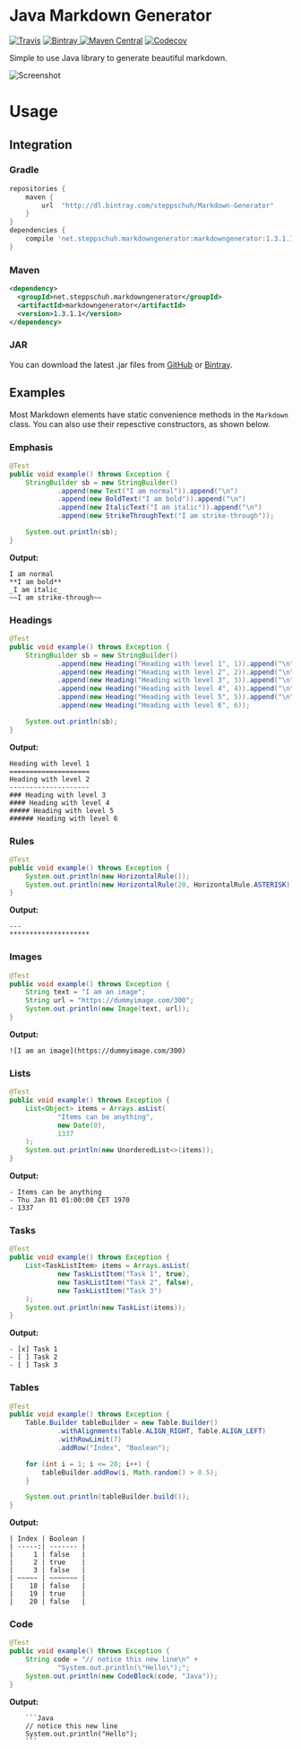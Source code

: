# Java Markdown Generator
[![Travis](https://img.shields.io/travis/Steppschuh/Java-Markdown-Generator.svg)](https://travis-ci.org/Steppschuh/Java-Markdown-Generator/) [![Bintray](https://api.bintray.com/packages/steppschuh/Markdown-Generator/Markdown-Generator/images/download.svg) ](https://bintray.com/steppschuh/Markdown-Generator/Markdown-Generator/_latestVersion) [![Maven Central](https://img.shields.io/maven-central/v/net.steppschuh.markdowngenerator/markdowngenerator.svg)](http://search.maven.org/#search%7Cga%7C1%7Cg%3A%22net.steppschuh.markdowngenerator%22) [![Codecov](https://img.shields.io/codecov/c/github/Steppschuh/Java-Markdown-Generator.svg)](https://codecov.io/gh/Steppschuh/Java-Markdown-Generator)

Simple to use Java library to generate beautiful markdown.

![Screenshot](https://github.com/Steppschuh/Java-Markdown-Generator/blob/dev/Media/code_table_output.png)

# Usage

## Integration

### Gradle
```groovy
repositories {
    maven {
        url  "http://dl.bintray.com/steppschuh/Markdown-Generator"
    }
}
dependencies {
    compile 'net.steppschuh.markdowngenerator:markdowngenerator:1.3.1.1'
}
```

### Maven
```xml
<dependency>
  <groupId>net.steppschuh.markdowngenerator</groupId>
  <artifactId>markdowngenerator</artifactId>
  <version>1.3.1.1</version>
</dependency>
```

### JAR
You can download the latest .jar files from [GitHub](https://github.com/Steppschuh/Java-Markdown-Generator/releases) or [Bintray](https://bintray.com/steppschuh/Markdown-Generator/Markdown-Generator/).

## Examples

Most Markdown elements have static convenience methods in the `Markdown` class. You can also use their repesctive constructors, as shown below. 

### Emphasis
```java
@Test
public void example() throws Exception {
    StringBuilder sb = new StringBuilder()
            .append(new Text("I am normal")).append("\n")
            .append(new BoldText("I am bold")).append("\n")
            .append(new ItalicText("I am italic")).append("\n")
            .append(new StrikeThroughText("I am strike-through"));

    System.out.println(sb);
}
```
**Output:**
```
I am normal
**I am bold**
_I am italic_
~~I am strike-through~~
```

### Headings
```java
@Test
public void example() throws Exception {
    StringBuilder sb = new StringBuilder()
            .append(new Heading("Heading with level 1", 1)).append("\n")
            .append(new Heading("Heading with level 2", 2)).append("\n")
            .append(new Heading("Heading with level 3", 3)).append("\n")
            .append(new Heading("Heading with level 4", 4)).append("\n")
            .append(new Heading("Heading with level 5", 5)).append("\n")
            .append(new Heading("Heading with level 6", 6));

    System.out.println(sb);
}
```
**Output:**
```
Heading with level 1
====================
Heading with level 2
--------------------
### Heading with level 3
#### Heading with level 4
##### Heading with level 5
###### Heading with level 6
```

### Rules
```java
@Test
public void example() throws Exception {
    System.out.println(new HorizontalRule());
    System.out.println(new HorizontalRule(20, HorizontalRule.ASTERISK));
}
```
**Output:**
```
---
********************
```

### Images
```java
@Test
public void example() throws Exception {
    String text = "I am an image";
    String url = "https://dummyimage.com/300";
    System.out.println(new Image(text, url));
}
```
**Output:**
```
![I am an image](https://dummyimage.com/300)
```

### Lists
```java
@Test
public void example() throws Exception {
    List<Object> items = Arrays.asList(
            "Items can be anything",
            new Date(0),
            1337
    );
    System.out.println(new UnorderedList<>(items));
}
```
**Output:**
```
- Items can be anything
- Thu Jan 01 01:00:00 CET 1970
- 1337
```

### Tasks
```java
@Test
public void example() throws Exception {
    List<TaskListItem> items = Arrays.asList(
            new TaskListItem("Task 1", true),
            new TaskListItem("Task 2", false),
            new TaskListItem("Task 3")
    );
    System.out.println(new TaskList(items));
}
```
**Output:**
```
- [x] Task 1
- [ ] Task 2
- [ ] Task 3
```

### Tables
```java
@Test
public void example() throws Exception {
    Table.Builder tableBuilder = new Table.Builder()
            .withAlignments(Table.ALIGN_RIGHT, Table.ALIGN_LEFT)
            .withRowLimit(7)
            .addRow("Index", "Boolean");

    for (int i = 1; i <= 20; i++) {
        tableBuilder.addRow(i, Math.random() > 0.5);
    }

    System.out.println(tableBuilder.build());
}
```
**Output:**
```
| Index | Boolean |
| -----:| ------- |
|     1 | false   |
|     2 | true    |
|     3 | false   |
| ~~~~~ | ~~~~~~~ |
|    18 | false   |
|    19 | true    |
|    20 | false   |
```

### Code
```java
@Test
public void example() throws Exception {
    String code = "// notice this new line\n" +
            "System.out.println(\"Hello\");";
    System.out.println(new CodeBlock(code, "Java"));
}
```
**Output:**
```
    ```Java
    // notice this new line
    System.out.println("Hello");
    ```
```
